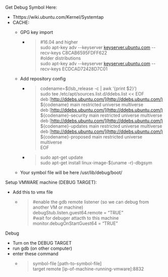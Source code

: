 
Get Debug Symbol Here:

-   Thttps://wiki.ubuntu.com/Kernel/Systemtap
-   CACHE:
    -   GPG key import
        
        -   > #16.04 and higher  
            > sudo apt-key adv --keyserver  [keyserver.ubuntu.com](http://keyserver.ubuntu.com/)  --recv-keys C8CAB6595FDFF622  
            > #older distributions  
            > sudo apt-key adv --keyserver  [keyserver.ubuntu.com](http://keyserver.ubuntu.com/)  --recv-keys ECDCAD72428D7C01
            
    -   Add repository config
        
        -   > codename=$(lsb_release -c | awk ‘{print $2}’)  
            > sudo tee /etc/apt/sources.list.d/ddebs.list << EOF  
            > deb  [http://ddebs.ubuntu.com/](http://ddebs.ubuntu.com/)  ${codename} main restricted universe multiverse  
            > deb  [http://ddebs.ubuntu.com/](http://ddebs.ubuntu.com/)  ${codename}-security main restricted universe multiverse  
            > deb  [http://ddebs.ubuntu.com/](http://ddebs.ubuntu.com/)  ${codename}-updates main restricted universe multiverse  
            > deb  [http://ddebs.ubuntu.com/](http://ddebs.ubuntu.com/)  ${codename}-proposed main restricted universe multiverse  
            > EOF
            
        -   > sudo apt-get update  
            > sudo apt-get install linux-image-$(uname -r)-dbgsym
            
    -   Your symbol file will be here /usr/lib/debug/boot/
        

Setup VMWARE machine (DEBUG TARGET):

-   Add this to vmx file
    -   > #enable the gdb remote listener (so we can debug from another VM or machine)  
        > debugStub.listen.guest64.remote = “TRUE”  
        > #wait for debuger attacth to this machine  
        > monitor.debugOnStartGuest64 = “TRUE”
        

Debug

-   Turn on the DEBUG TARGET
-   run gdb (on other computer)
-   enter these command
    -   > symbol-file [path-to-symbol-file]  
        > target remote [ip-of-machine-running-vmware]:8832
